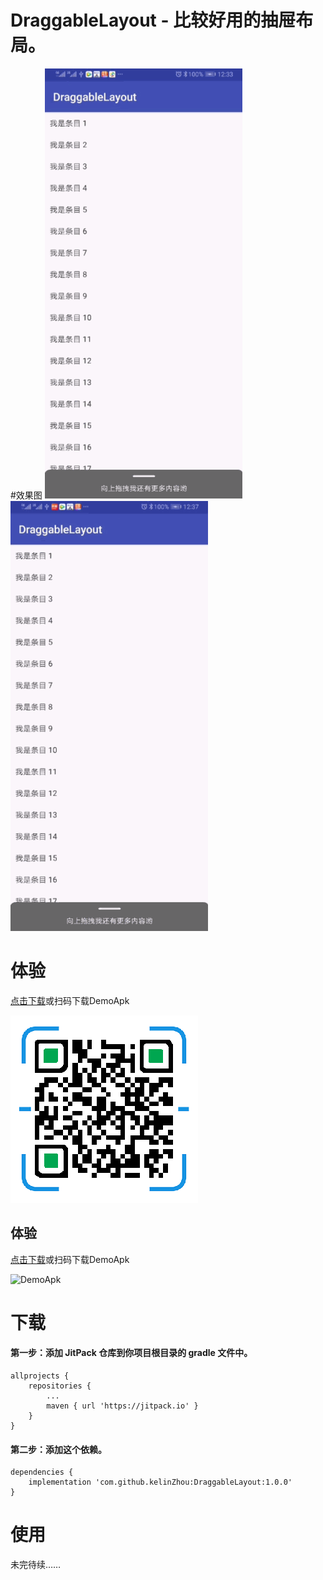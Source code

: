 # DraggableLayout - 比较好用的抽屉布局。

#效果图
![只有开启和关闭状态时](images/gif_graggable_layout_1.gif)
![除开启和关闭状态还有中间状态时](images/gif_graggable_layout_2.gif)

# 体验
[点击下载](https://fir.im/dkp9)或扫码下载DemoApk

![DemoApk](images/draggable_layout_demo.png)


## 体验
[点击下载](https://fir.im/rnam)或扫码下载DemoApk

![DemoApk](materials/apk_download.png)

# 下载
#### 第一步：添加 JitPack 仓库到你项目根目录的 gradle 文件中。
```
allprojects {
    repositories {
        ...
        maven { url 'https://jitpack.io' }
    }
}
```
#### 第二步：添加这个依赖。
```
dependencies {
	implementation 'com.github.kelinZhou:DraggableLayout:1.0.0'
}
```
# 使用
未完待续……
